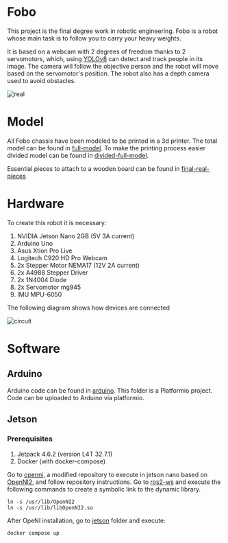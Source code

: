 # Fobo
This project is the final degree work in robotic engineering.
Fobo is a robot whose main task is to follow you to carry your heavy weights.

It is based on a webcam with 2 degrees of freedom thanks to 2 servomotors, which, using [YOLOv8] can detect and track people in its image. The camera will follow the objective person and the robot will move based on the servomotor's position. The robot also has a depth camera used to avoid obstacles.

![real]

# Model
All Fobo chassis have been modeled to be printed in a 3d printer. The total model can be found in [full-model]. To make the printing process easier divided model can be found in [divided-full-model].

Essential pieces to attach to a wooden board can be found in [final-real-pieces]

# Hardware
To create this robot it is necessary:
 1. NVIDIA Jetson Nano 2GB (5V 3A current)
 2. Arduino Uno
 3. Asus Xtion Pro Live
 4. Logitech C920 HD Pro Webcam
 5. 2x Stepper Motor NEMA17 (12V 2A current)
 6. 2x A4988 Stepper Driver
 7. 2x 1N4004 Diode
 8. 2x Servomotor mg945
 9. IMU MPU-6050

The following diagram shows how devices are connected

![circuit]

# Software
## Arduino

Arduino code can be found in [arduino]. This folder is a Platformio project. Code can be uploaded to Arduino via platformio.

## Jetson

### Prerequisites
1. Jetpack 4.6.2 (version L4T 32.7.1)
2. Docker (with docker-compose)

Go to [openni], a modified repository to execute in jetson nano based on [OpenNI2], and follow repository instructions.
Go to [ros2-ws] and execute the following commands to create a symbolic link to the dynamic library.
```
ln -s /usr/lib/OpenNI2
ln -s /usr/lib/libOpenNI2.so
```

After OpeNI installation, go to [jetson] folder and execute:
```
docker compose up
```

[YOLOv8]: https://github.com/ultralytics/ultralytics
[real]: https://github.com/izarte/FoBo/blob/main/images/real_robot.jpeg
[full-model]: https://github.com/izarte/FoBo/tree/main/model/full_model
[divided-full-model]: https://github.com/izarte/FoBo/tree/main/model/divided_full_model
[final-real-pieces]: https://github.com/izarte/FoBo/tree/main/model/final_real_pieces
[circuit]: https://github.com/izarte/FoBo/blob/main/connections/circuit.jpg
[arduino]: https://github.com/izarte/FoBo/tree/main/arduino
[openni]: https://github.com/izarte/FoBo/tree/main/jetson/openni/OpenNI2-TX1/OpenNI2
[OpenNI2]: https://github.com/mikeh9/OpenNI2-TX1/tree/master/OpenNI2
[ros2-ws]: https://github.com/izarte/FoBo/tree/main/jetson/ros2_ws
[jetson]: https://github.com/izarte/FoBo/tree/main/jetson
